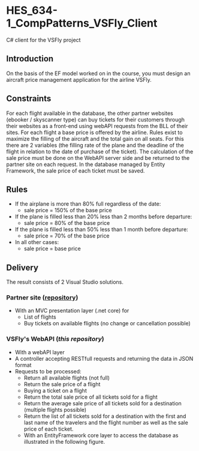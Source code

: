 # HES_634-1_CompPatterns_VSFly_Client
C# client for the VSFly project

## Introduction
On the basis of the EF model worked on in the course, you must design an aircraft price management application for the airline VSFly.

## Constraints
For each flight available in the database, the other partner websites (ebooker / skyscanner type) can buy tickets for their customers through their websites as a front-end using webAPI requests from the BLL of their sites.
For each flight a base price is offered by the airline. Rules exist to maximize the filling of the aircraft and the total gain on all seats. For this there are 2 variables (the filling rate of the plane and the deadline of the flight in relation to the date of purchase of the ticket). The calculation of the sale price must be done on the WebAPI server side and be returned to the partner site on each request. In the database managed by Entity Framework, the sale price of each ticket must be saved.

## Rules
- If the airplane is more than 80% full regardless of the date:
  - sale price = 150% of the base price
- If the plane is filled less than 20% less than 2 months before departure:
  - sale price = 80% of the base price
- If the plane is filled less than 50% less than 1 month before departure:
  - sale price = 70% of the base price
- In all other cases:
  - sale price = base price

## Delivery
The result consists of 2 Visual Studio solutions.
### Partner site ([repository](https://github.com/Khrid/HES_634-1_CompPatterns_VSFly_Client))
-	With an MVC presentation layer (.net core) for
    -	List of flights
    -	Buy tickets on available flights (no change or cancellation possible)

### VSFly's WebAPI (*this repository*)
-	With a webAPI layer
  -	A controller accepting RESTfull requests and returning the data in JSON format
  - Requests to be processed:
      - Return all available flights (not full)
      - Return the sale price of a flight
      - Buying a ticket on a flight
      - Return the total sale price of all tickets sold for a flight
      - Return the average sale price of all tickets sold for a destination (multiple flights possible)
      - Return the list of all tickets sold for a destination with the first and last name of the travelers and the flight number as well as the sale price of each ticket.
      - With an EntityFramework core layer to access the database as illustrated in the following figure.

